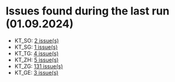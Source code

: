 # Issues found during the last run (01.09.2024)

- KT_SO: [2 issue(s)](tools/KT_SO_errors.csv)
- KT_SG: [1 issue(s)](tools/KT_SG_errors.csv)
- KT_TG: [4 issue(s)](tools/KT_TG_errors.csv)
- KT_ZH: [5 issue(s)](tools/KT_ZH_errors.csv)
- KT_ZG: [131 issue(s)](tools/KT_ZG_errors.csv)
- KT_GE: [3 issue(s)](tools/KT_GE_errors.csv)

